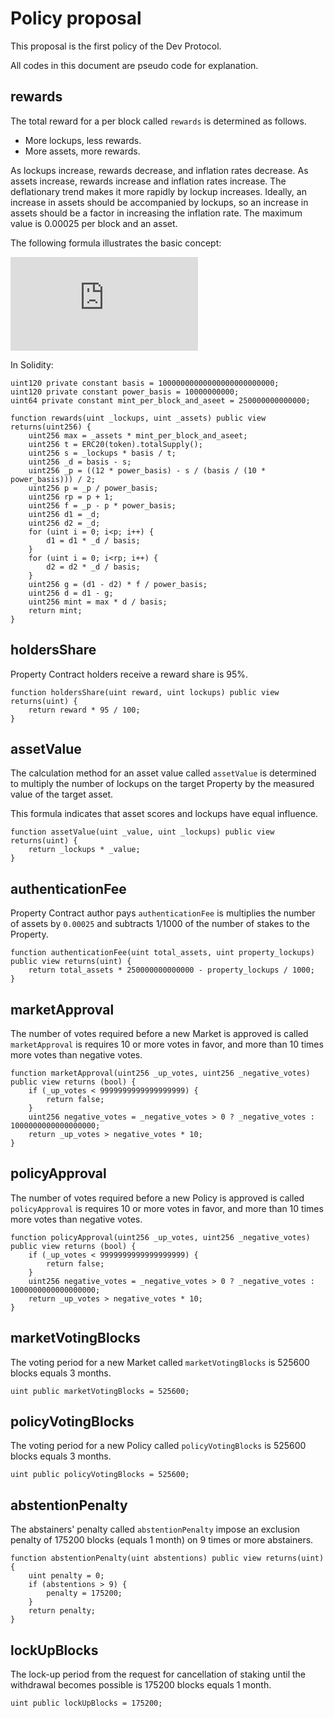 # Policy proposal

This proposal is the first policy of the Dev Protocol.

All codes in this document are pseudo code for explanation.

## rewards

The total reward for a per block called `rewards` is determined as follows.

- More lockups, less rewards.
- More assets, more rewards.

As lockups increase, rewards decrease, and inflation rates decrease. As assets increase, rewards increase and inflation rates increase. The deflationary trend makes it more rapidly by lockup increases. Ideally, an increase in assets should be accompanied by lockups, so an increase in assets should be a factor in increasing the inflation rate. The maximum value is 0.00025 per block and an asset.

The following formula illustrates the basic concept:

![Rewards = Max*(1-StakingRate)^((12-(StakingRate*10))/2+1)](https://latex.codecogs.com/svg.latex?Rewards%20%3D%20Max*%281-StakingRate%29%5E%7B%2812-%28StakingRate*10%29%29/2+1%7D)

In Solidity:

```solidity
uint120 private constant basis = 10000000000000000000000000;
uint120 private constant power_basis = 10000000000;
uint64 private constant mint_per_block_and_aseet = 250000000000000;

function rewards(uint _lockups, uint _assets) public view returns(uint256) {
	uint256 max = _assets * mint_per_block_and_aseet;
	uint256 t = ERC20(token).totalSupply();
	uint256 s = _lockups * basis / t;
	uint256 _d = basis - s;
	uint256 _p = ((12 * power_basis) - s / (basis / (10 * power_basis))) / 2;
	uint256 p = _p / power_basis;
	uint256 rp = p + 1;
	uint256 f = _p - p * power_basis;
	uint256 d1 = _d;
	uint256 d2 = _d;
	for (uint i = 0; i<p; i++) {
		d1 = d1 * _d / basis;
	}
	for (uint i = 0; i<rp; i++) {
		d2 = d2 * _d / basis;
	}
	uint256 g = (d1 - d2) * f / power_basis;
	uint256 d = d1 - g;
	uint256 mint = max * d / basis;
	return mint;
}
```

## holdersShare

Property Contract holders receive a reward share is 95%.

```solidity
function holdersShare(uint reward, uint lockups) public view returns(uint) {
	return reward * 95 / 100;
}
```

## assetValue

The calculation method for an asset value called `assetValue` is determined to multiply the number of lockups on the target Property by the measured value of the target asset.

This formula indicates that asset scores and lockups have equal influence.

```solidity
function assetValue(uint _value, uint _lockups) public view returns(uint) {
	return _lockups * _value;
}
```

## authenticationFee

Property Contract author pays `authenticationFee` is multiplies the number of assets by `0.00025` and subtracts 1/1000 of the number of stakes to the Property.

```solidity
function authenticationFee(uint total_assets, uint property_lockups) public view returns(uint) {
	return total_assets * 250000000000000 - property_lockups / 1000;
}
```

## marketApproval

The number of votes required before a new Market is approved is called `marketApproval` is requires 10 or more votes in favor, and more than 10 times more votes than negative votes.

```solidity
function marketApproval(uint256 _up_votes, uint256 _negative_votes) public view returns (bool) {
	if (_up_votes < 9999999999999999999) {
		return false;
	}
	uint256 negative_votes = _negative_votes > 0 ? _negative_votes : 1000000000000000000;
	return _up_votes > negative_votes * 10;
}
```

## policyApproval

The number of votes required before a new Policy is approved is called `policyApproval` is requires 10 or more votes in favor, and more than 10 times more votes than negative votes.

```solidity
function policyApproval(uint256 _up_votes, uint256 _negative_votes) public view returns (bool) {
	if (_up_votes < 9999999999999999999) {
		return false;
	}
	uint256 negative_votes = _negative_votes > 0 ? _negative_votes : 1000000000000000000;
	return _up_votes > negative_votes * 10;
}
```

## marketVotingBlocks

The voting period for a new Market called `marketVotingBlocks` is 525600 blocks equals 3 months.

```solidity
uint public marketVotingBlocks = 525600;
```

## policyVotingBlocks

The voting period for a new Policy called `policyVotingBlocks` is 525600 blocks equals 3 months.

```solidity
uint public policyVotingBlocks = 525600;
```

## abstentionPenalty

The abstainers' penalty called `abstentionPenalty` impose an exclusion penalty of 175200 blocks (equals 1 month) on 9 times or more abstainers.

```solidity
function abstentionPenalty(uint abstentions) public view returns(uint) {
	uint penalty = 0;
	if (abstentions > 9) {
		penalty = 175200;
	}
	return penalty;
}
```

## lockUpBlocks

The lock-up period from the request for cancellation of staking until the withdrawal becomes possible is 175200 blocks equals 1 month.

```solidity
uint public lockUpBlocks = 175200;
```
